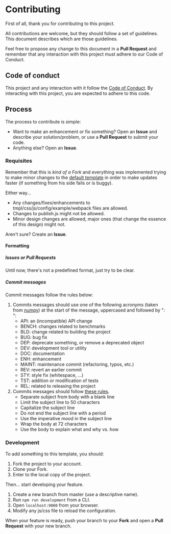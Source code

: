 # Contributing

First of all, thank you for contributing to this project.

All contributions are welcome, but they should follow a set of guidelines. This document describes which are those guidelines.

Feel free to propose any change to this document in a **Pull Request** and remember that any interaction with this project must adhere to our Code of Conduct.

## Code of conduct

This project and any interaction with it follow the [Code of Conduct](CODE_OF_CONDUCT.md). By interacting with this project, you are expected to adhere to this code.

## Process

The process to contribute is simple:
- Want to make an enhancement or fix something? Open an **Issue** and describe your solution/problem, or use a **Pull Request** to submit your code.
- Anything else? Open an **Issue**.

### Requisites

Remember that this is *kind of a Fork* and everything was implemented trying to make minor changes to the [default template](https://github.com/jsdoc/jsdoc/templates/default) in order to make updates faster (if something from his side fails or is buggy). 

Either way...
- Any changes/fixes/enhancements to tmpl/css/js/config/example/webpack files are allowed.
- Changes to publish.js might not be allowed.
- Minor design changes are allowed, major ones (that change the essence of this design) might not.

Aren't sure? Create an **Issue**.

#### Formatting

##### Issues or Pull Requests
Until now, there's not a predefined format, just try to be clear.

##### Commit messages
Commit messages follow the rules below:
1. Commits messages should use one of the following acronyms (taken from [numpy](https://numpy.org/devdocs/dev/development_workflow.html)) at the start of the message, uppercased and followed by ": ":
	- API: an (incompatible) API change
	- BENCH: changes related to benchmarks
	- BLD: change related to building the project
	- BUG: bug fix
	- DEP: deprecate something, or remove a deprecated object
	- DEV: development tool or utility
	- DOC: documentation
	- ENH: enhancement
	- MAINT: maintenance commit (refactoring, typos, etc.)
	- REV: revert an earlier commit
	- STY: style fix (whitespace, ...)
	- TST: addition or modification of tests
	- REL: related to releasing the project
2. Commits messages should follow [these rules](https://chris.beams.io/posts/git-commit/#seven-rules).
	- Separate subject from body with a blank line
	- Limit the subject line to 50 characters
	- Capitalize the subject line
	- Do not end the subject line with a period
	- Use the imperative mood in the subject line
	- Wrap the body at 72 characters
	- Use the body to explain what and why vs. how

### Development

To add something to this template, you should:
1. Fork the project to your account.
2. Clone your Fork.
3. Enter to the local copy of the project.

Then... start developing your feature.
1. Create a new branch from master (use a descriptive name).
2. Run ``` npm run development ``` from a CLI.
3. Open ``` localhost:9000 ``` from your browser.
4. Modify any js/css file to reload the configuration.

When your feature is ready, push your branch to your **Fork** and open a **Pull Request** with your new branch.
